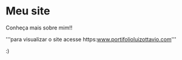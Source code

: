 <h1>Meu site</h1>
Conheça mais sobre mim!! 

'''para visualizar o site acesse https:www.portifolioluizottavio.com'''

:)
